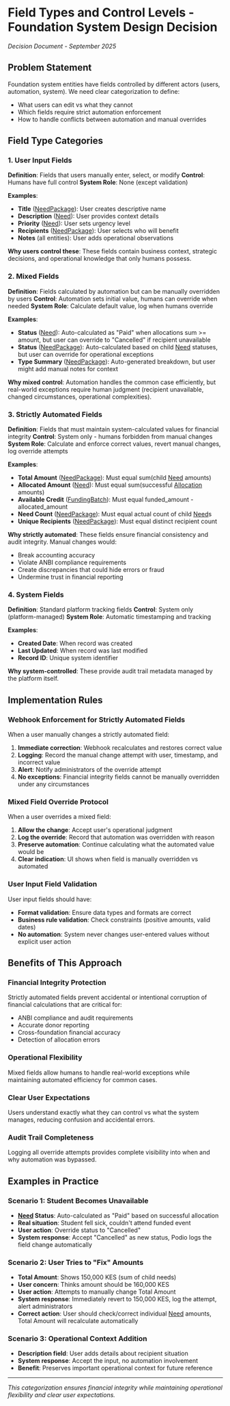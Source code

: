 # Field Types and Control Levels - Foundation System Design Decision

*Decision Document - September 2025*

## Problem Statement

Foundation system entities have fields controlled by different actors (users, automation, system). We need clear categorization to define:
- What users can edit vs what they cannot
- Which fields require strict automation enforcement
- How to handle conflicts between automation and manual overrides

## Field Type Categories

### 1. User Input Fields
**Definition**: Fields that users manually enter, select, or modify
**Control**: Humans have full control
**System Role**: None (except validation)

**Examples**:
- **Title** ([NeedPackage](../concepts/needpackage.md)): User creates descriptive name
- **Description** ([Need](../concepts/need.md)): User provides context details  
- **Priority** ([Need](../concepts/need.md)): User sets urgency level
- **Recipients** ([NeedPackage](../concepts/needpackage.md)): User selects who will benefit
- **Notes** (all entities): User adds operational observations

**Why users control these**: These fields contain business context, strategic decisions, and operational knowledge that only humans possess.

### 2. Mixed Fields  
**Definition**: Fields calculated by automation but can be manually overridden by users
**Control**: Automation sets initial value, humans can override when needed
**System Role**: Calculate default value, log when humans override

**Examples**:
- **Status** ([Need](../concepts/need.md)): Auto-calculated as "Paid" when allocations sum >= amount, but user can override to "Cancelled" if recipient unavailable
- **Status** ([NeedPackage](../concepts/needpackage.md)): Auto-calculated based on child [Need](../concepts/need.md) statuses, but user can override for operational exceptions
- **Type Summary** ([NeedPackage](../concepts/needpackage.md)): Auto-generated breakdown, but user might add manual notes for context

**Why mixed control**: Automation handles the common case efficiently, but real-world exceptions require human judgment (recipient unavailable, changed circumstances, operational complexities).

### 3. Strictly Automated Fields
**Definition**: Fields that must maintain system-calculated values for financial integrity
**Control**: System only - humans forbidden from manual changes
**System Role**: Calculate and enforce correct values, revert manual changes, log override attempts

**Examples**:
- **Total Amount** ([NeedPackage](../concepts/needpackage.md)): Must equal sum(child [Need](../concepts/need.md) amounts)
- **Allocated Amount** ([Need](../concepts/need.md)): Must equal sum(successful [Allocation](../concepts/allocation.md) amounts)
- **Available Credit** ([FundingBatch](../concepts/fundingbatch.md)): Must equal funded_amount - allocated_amount
- **Need Count** ([NeedPackage](../concepts/needpackage.md)): Must equal actual count of child [Need](../concepts/need.md)s
- **Unique Recipients** ([NeedPackage](../concepts/needpackage.md)): Must equal distinct recipient count

**Why strictly automated**: These fields ensure financial consistency and audit integrity. Manual changes would:
- Break accounting accuracy
- Violate ANBI compliance requirements
- Create discrepancies that could hide errors or fraud
- Undermine trust in financial reporting

### 4. System Fields
**Definition**: Standard platform tracking fields
**Control**: System only (platform-managed)
**System Role**: Automatic timestamping and tracking

**Examples**:
- **Created Date**: When record was created
- **Last Updated**: When record was last modified
- **Record ID**: Unique system identifier

**Why system-controlled**: These provide audit trail metadata managed by the platform itself.

## Implementation Rules

### Webhook Enforcement for Strictly Automated Fields
When a user manually changes a strictly automated field:
1. **Immediate correction**: Webhook recalculates and restores correct value
2. **Logging**: Record the manual change attempt with user, timestamp, and incorrect value
3. **Alert**: Notify administrators of the override attempt
4. **No exceptions**: Financial integrity fields cannot be manually overridden under any circumstances

### Mixed Field Override Protocol
When a user overrides a mixed field:
1. **Allow the change**: Accept user's operational judgment
2. **Log the override**: Record that automation was overridden with reason
3. **Preserve automation**: Continue calculating what the automated value would be
4. **Clear indication**: UI shows when field is manually overridden vs automated

### User Input Field Validation
User input fields should have:
- **Format validation**: Ensure data types and formats are correct
- **Business rule validation**: Check constraints (positive amounts, valid dates)
- **No automation**: System never changes user-entered values without explicit user action

## Benefits of This Approach

### Financial Integrity Protection
Strictly automated fields prevent accidental or intentional corruption of financial calculations that are critical for:
- ANBI compliance and audit requirements
- Accurate donor reporting
- Cross-foundation financial accuracy
- Detection of allocation errors

### Operational Flexibility
Mixed fields allow humans to handle real-world exceptions while maintaining automated efficiency for common cases.

### Clear User Expectations
Users understand exactly what they can control vs what the system manages, reducing confusion and accidental errors.

### Audit Trail Completeness
Logging all override attempts provides complete visibility into when and why automation was bypassed.

## Examples in Practice

### Scenario 1: Student Becomes Unavailable
- **[Need](../concepts/need.md) Status**: Auto-calculated as "Paid" based on successful allocation
- **Real situation**: Student fell sick, couldn't attend funded event
- **User action**: Override status to "Cancelled" 
- **System response**: Accept "Cancelled" as new status, Podio logs the field change automatically

### Scenario 2: User Tries to "Fix" Amounts
- **Total Amount**: Shows 150,000 KES (sum of child needs)
- **User concern**: Thinks amount should be 160,000 KES
- **User action**: Attempts to manually change Total Amount
- **System response**: Immediately revert to 150,000 KES, log the attempt, alert administrators
- **Correct action**: User should check/correct individual [Need](../concepts/need.md) amounts, Total Amount will recalculate automatically

### Scenario 3: Operational Context Addition
- **Description field**: User adds details about recipient situation
- **System response**: Accept the input, no automation involvement
- **Benefit**: Preserves important operational context for future reference

---

*This categorization ensures financial integrity while maintaining operational flexibility and clear user expectations.*